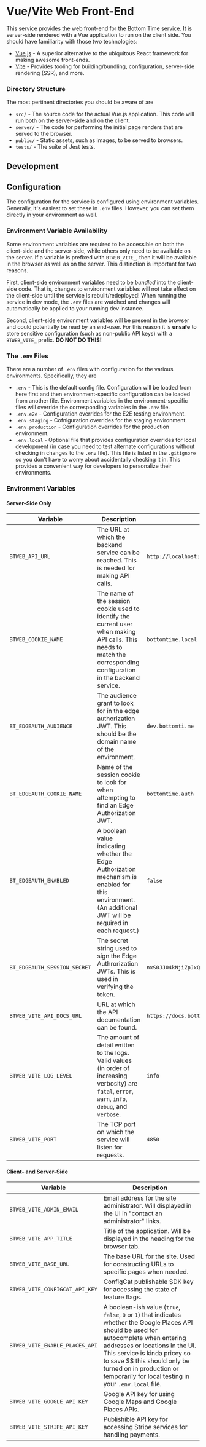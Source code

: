 # Vue/Vite Web Front-End

This service provides the web front-end for the Bottom Time service. It is server-side rendered with a Vue application to run
on the client side. You should have familiarity with those two technologies:

- [Vue.js](https://vuejs.org/) - A superior alternative to the ubiquitous React framework for making awesome front-ends.
- [Vite](https://vitejs.dev/) - Provides tooling for building/bundling, configuration, server-side rendering (SSR), and more.

### Directory Structure

The most pertinent directories you should be aware of are

- `src/` - The source code for the actual Vue.js application. This code will run both on the server-side and on the client.
- `server/` - The code for performing the initial page renders that are served to the browser.
- `public/` - Static assets, such as images, to be served to browsers.
- `tests/` - The suite of Jest tests.

## Development

## Configuration

The configuration for the service is configured using environment variables. Generally, it's easiest to set these in `.env` files. However, you can set them directly in your environment as well.

### Environment Variable Availability

Some environment variables are required to be accessible on both the client-side and the server-side, while
others only need to be available on the server. If a variable is prefixed with `BTWEB_VITE_`, then it will be available
in the browser as well as on the server. This distinction is important for two reasons.

First, client-side environment variables need to be _bundled_ into the client-side code. That is, changes to environment
variables will not take effect on the client-side until the service is rebuilt/redeployed! When running the service
in dev mode, the `.env` files are watched and changes will automatically be applied to your running dev instance.

Second, client-side environment variables will be present in the browser and could potentially be read by an end-user. For
this reason it is **unsafe** to store sensitive configuration (such as non-public API keys) with a `BTWEB_VITE_` prefix.
**DO NOT DO THIS!**

### The `.env` Files

There are a number of `.env` files with configuration for the various environments. Specifically, they are

- `.env` - This is the default config file. Configuration will be loaded from here first and then environment-specific
  configuration can be loaded from another file. Environment variables in the environment-specific files will override the
  corresponding variables in the `.env` file.
- `.env.e2e` - Configuration overrides for the E2E testing environment.
- `.env.staging` - Cofniguration overrides for the staging environment.
- `.env.production` - Configuration overrides for the production environment.
- `.env.local` - Optional file that provides configuration overrides for local development (in case you need to test
  alternate configurations without checking in changes to the `.env` file). This file is listed in the `.gitignore` so you
  don't have to worry about accidentally checking it in. This provides a convenient way for developers to personalize their
  environments.

### Environment Variables

#### Server-Side Only

| Variable                     | Description                                                                                                                                                         | Default                                                                                  |
| ---------------------------- | ------------------------------------------------------------------------------------------------------------------------------------------------------------------- | ---------------------------------------------------------------------------------------- |
| `BTWEB_API_URL`              | The URL at which the backend service can be reached. This is needed for making API calls.                                                                           | `http://localhost:4800`                                                                  |
| `BTWEB_COOKIE_NAME`          | The name of the session cookie used to identify the current user when making API calls. This needs to match the corresponding configuration in the backend service. | `bottomtime.local`                                                                       |
| `BT_EDGEAUTH_AUDIENCE`       | The audience grant to look for in the edge authorization JWT. This should be the domain name of the environment.                                                    | `dev.bottomti.me`                                                                        |
| `BT_EDGEAUTH_COOKIE_NAME`    | Name of the session cookie to look for when attempting to find an Edge Authorization JWT.                                                                           | `bottomtime.auth`                                                                        |
| `BT_EDGEAUTH_ENABLED`        | A boolean value indicating whether the Edge Authorization mechanism is enabled for this environment. (An additional JWT will be required in each request.)          | `false`                                                                                  |
| `BT_EDGEAUTH_SESSION_SECRET` | The secret string used to sign the Edge Authrorization JWTs. This is used in verifying the token.                                                                   | `nxS0JJ04kNjiZpJxQz5iq6OFoN6bAvsQxO2eVLGaSQyslZU8ltxqYlmKUIon9B8scg89VBg3eFZAs6umkWUYWQ` |
| `BTWEB_VITE_API_DOCS_URL`    | URL at which the API documentation can be found.                                                                                                                    | `https://docs.bottomti.me`                                                               |
| `BTWEB_VITE_LOG_LEVEL`       | The amount of detail written to the logs. Valid values (in order of increasing verbosity) are `fatal`, `error`, `warn`, `info`, `debug`, and `verbose`.             | `info`                                                                                   |
| `BTWEB_VITE_PORT`            | The TCP port on which the service will listen for requests.                                                                                                         | `4850`                                                                                   |

#### Client- and Server-Side

| Variable                       | Description                                                                                                                                                                                                                                                                                                                       |
| ------------------------------ | --------------------------------------------------------------------------------------------------------------------------------------------------------------------------------------------------------------------------------------------------------------------------------------------------------------------------------- |
| `BTWEB_VITE_ADMIN_EMAIL`       | Email address for the site administrator. Will displayed in the UI in "contact an administrator" links.                                                                                                                                                                                                                           |
| `BTWEB_VITE_APP_TITLE`         | Title of the application. Will be displayed in the heading for the browser tab.                                                                                                                                                                                                                                                   |
| `BTWEB_VITE_BASE_URL`          | The base URL for the site. Used for constructing URLs to specific pages when needed.                                                                                                                                                                                                                                              |
| `BTWEB_VITE_CONFIGCAT_API_KEY` | ConfigCat publishable SDK key for accessing the state of feature flags.                                                                                                                                                                                                                                                           |
| `BTWEB_VITE_ENABLE_PLACES_API` | A boolean-ish value (`true`, `false`, `0` or `1`) that indicates whether the Google Places API should be used for autocomplete when entering addresses or locations in the UI. This service is kinda pricey so to save $$ this should only be turned on in production or temporarily for local testing in your `.env.local` file. |
| `BTWEB_VITE_GOOGLE_API_KEY`    | Google API key for using Google Maps and Google Places APIs.                                                                                                                                                                                                                                                                      |
| `BTWEB_VITE_STRIPE_API_KEY`    | Publishible API key for accessing Stripe services for handling payments.                                                                                                                                                                                                                                                          |
